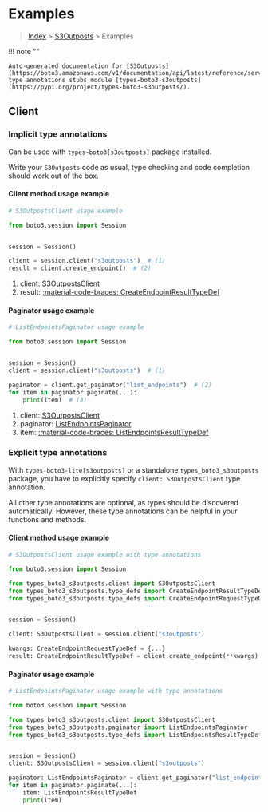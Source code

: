 # Examples

> [Index](../README.md) > [S3Outposts](./README.md) > Examples

!!! note ""

    Auto-generated documentation for [S3Outposts](https://boto3.amazonaws.com/v1/documentation/api/latest/reference/services/s3outposts.html#s3outposts)
    type annotations stubs module [types-boto3-s3outposts](https://pypi.org/project/types-boto3-s3outposts/).

## Client

### Implicit type annotations

Can be used with `types-boto3[s3outposts]` package installed.

Write your `S3Outposts` code as usual,
type checking and code completion should work out of the box.


#### Client method usage example

```python
# S3OutpostsClient usage example

from boto3.session import Session


session = Session()

client = session.client("s3outposts")  # (1)
result = client.create_endpoint()  # (2)
```

1. client: [S3OutpostsClient](./client.md)
2. result: [:material-code-braces: CreateEndpointResultTypeDef](./type_defs.md#createendpointresulttypedef)



#### Paginator usage example

```python
# ListEndpointsPaginator usage example

from boto3.session import Session


session = Session()
client = session.client("s3outposts")  # (1)

paginator = client.get_paginator("list_endpoints")  # (2)
for item in paginator.paginate(...):
    print(item)  # (3)
```

1. client: [S3OutpostsClient](./client.md)
2. paginator: [ListEndpointsPaginator](./paginators.md#listendpointspaginator)
3. item: [:material-code-braces: ListEndpointsResultTypeDef](./type_defs.md#listendpointsresulttypedef)




### Explicit type annotations

With `types-boto3-lite[s3outposts]`
or a standalone `types_boto3_s3outposts` package, you have to explicitly specify `client: S3OutpostsClient` type annotation.

All other type annotations are optional, as types should be discovered automatically.
However, these type annotations can be helpful in your functions and methods.


#### Client method usage example

```python
# S3OutpostsClient usage example with type annotations

from boto3.session import Session

from types_boto3_s3outposts.client import S3OutpostsClient
from types_boto3_s3outposts.type_defs import CreateEndpointResultTypeDef
from types_boto3_s3outposts.type_defs import CreateEndpointRequestTypeDef


session = Session()

client: S3OutpostsClient = session.client("s3outposts")

kwargs: CreateEndpointRequestTypeDef = {...}
result: CreateEndpointResultTypeDef = client.create_endpoint(**kwargs)
```



#### Paginator usage example

```python
# ListEndpointsPaginator usage example with type annotations

from boto3.session import Session

from types_boto3_s3outposts.client import S3OutpostsClient
from types_boto3_s3outposts.paginator import ListEndpointsPaginator
from types_boto3_s3outposts.type_defs import ListEndpointsResultTypeDef


session = Session()
client: S3OutpostsClient = session.client("s3outposts")

paginator: ListEndpointsPaginator = client.get_paginator("list_endpoints")
for item in paginator.paginate(...):
    item: ListEndpointsResultTypeDef
    print(item)
```




